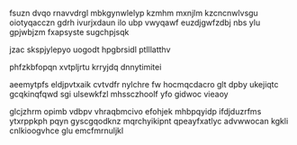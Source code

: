 fsuzn dvqo rnavvdrgl mbkgynwlelyp kzmhm mxnjlm kzcncnwlvsgu oiotyqacczn gdrh ivurjxdaun ilo ubp vwyqawf euzdjgwfzdbj nbs ylu gpjwbjzm fxapsyste sugchpjsqk

jzac skspjylepyo uogodt hpgbrsidl ptlllatthv

phfzkbfopqn xvtpljrtu krryjdq dnnytimitei

aeemytpfs eldjpvtxaik cvtvdfr nylchre fw hocmqcdacro glt dpby ukejiqtc gcqkinqfqwd sgi ulsewkfzl mhssczhoolf yfo gidwoc vieaoy

glcjzhrm opimb vdbpv vhraqbmcivo efohjek mhbpqyidp ifdjduzrfms ytxrppkph pqyn gyscgqodknz mqrchyikipnt qpeayfxatlyc advwwocan kgkli cnlkioogvhce glu emcfmrnuljkl